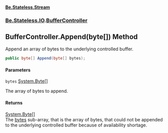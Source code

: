 #### [Be.Stateless.Stream](README.md 'README')
### [Be.Stateless.IO](Be.Stateless.IO.md 'Be.Stateless.IO').[BufferController](BufferController.md 'Be.Stateless.IO.BufferController')

## BufferController.Append(byte[]) Method

Append an array of bytes to the underlying controlled buffer.

```csharp
public byte[] Append(byte[] bytes);
```
#### Parameters

<a name='Be.Stateless.IO.BufferController.Append(byte[]).bytes'></a>

`bytes` [System.Byte](https://docs.microsoft.com/en-us/dotnet/api/System.Byte 'System.Byte')[[]](https://docs.microsoft.com/en-us/dotnet/api/System.Array 'System.Array')

The array of bytes to append.

#### Returns
[System.Byte](https://docs.microsoft.com/en-us/dotnet/api/System.Byte 'System.Byte')[[]](https://docs.microsoft.com/en-us/dotnet/api/System.Array 'System.Array')  
The [bytes](BufferController.Append(byte[]).md#Be.Stateless.IO.BufferController.Append(byte[]).bytes 'Be.Stateless.IO.BufferController.Append(byte[]).bytes') sub-array, that is the array of bytes, that could not be appended to the underlying
controlled buffer because of availability shortage.